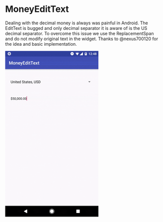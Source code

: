 # MoneyEditText

Dealing with the decimal money is always was painful in Android. The EditText is bugged and only decimal separator it is aware of is the US decimal separator. To overcome this issue we use the ReplacementSpan and do not modify original text in the widget. Thanks to @nexus700120 for the idea and basic implementation.

<img src="/images/sample.gif" alt="Sample" width="300px" />
